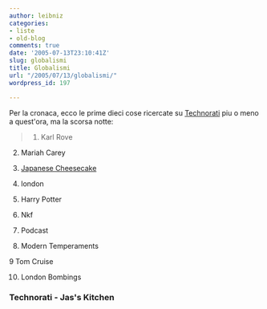 ```yaml
---
author: leibniz
categories:
- liste
- old-blog
comments: true
date: '2005-07-13T23:10:41Z'
slug: globalismi
title: Globalismi
url: "/2005/07/13/globalismi/"
wordpress_id: 197

---
```

Per la cronaca, ecco le prime dieci cose ricercate su [Technorati](https://www.technorati.com/) piu o meno a quest'ora, ma la scorsa notte:  


> 1. Karl Rove  

2. Mariah Carey  

3. [Japanese Cheesecake](https://jaschin.blog.com/226114/)  

4. london  

5. Harry Potter  

6. Nkf  

7. Podcast  

8. Modern Temperaments  

9 Tom Cruise  

10. London Bombings  






### Technorati - Jas's Kitchen  


